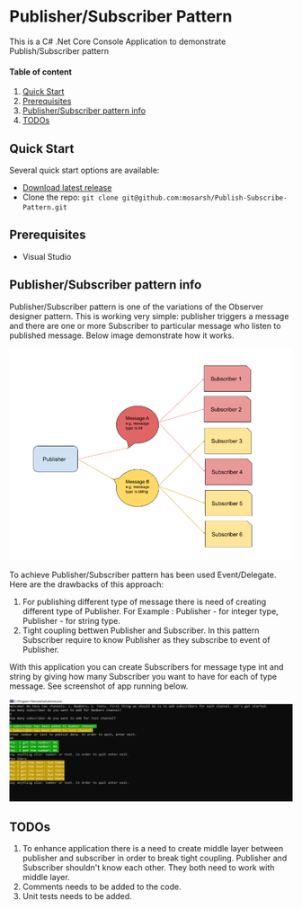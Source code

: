 # Publisher/Subscriber Pattern
This is a C# .Net Core Console Application to demonstrate Publish/Subscriber pattern

#### Table of content
1. [Quick Start](#quick-start)
2. [Prerequisites](#prerequisites)
3. [Publisher/Subscriber pattern info](#publishersubscriber-pattern-info)
5. [TODOs](#todos)

## Quick Start
Several quick start options are available:
- [Download latest release](https://github.com/mosarsh/Publish-Subscribe-Pattern/archive/master.zip)
- Clone the repo: `git clone git@github.com:mosarsh/Publish-Subscribe-Pattern.git`

## Prerequisites
- Visual Studio
   
## Publisher/Subscriber pattern info
Publisher/Subscriber pattern is one of the variations of the Observer designer pattern. This is working very simple: publisher triggers a message and there are one or more Subscriber to particular message who listen to published message. Below image demonstrate how it works.

![](images/diagram1.png)

To achieve Publisher/Subscriber pattern has been used Event/Delegate. Here are the drawbacks of this approach:
1. For publishing different type of message there is need of creating different type of Publisher. For Example : Publisher<int> - for integer type, Publisher<string> - for string type.
2. Tight coupling bettwen Publisher and Subscriber. In this pattern Subscriber require to know Publisher as they subscribe to event of Publisher.
   
With this application you can create Subscribers for message type int and string by giving how many Subscriber you want to have for each of type message. See screenshot of app running below.

![](images/consoleapp.PNG)

## TODOs
1. To enhance application there is a need to create middle layer between publisher and subscriber in order to break tight coupling. Publisher and Subscriber shouldn't know each other. They both need to work with middle layer.
2. Comments needs to be added to the code.
3. Unit tests needs to be added.
